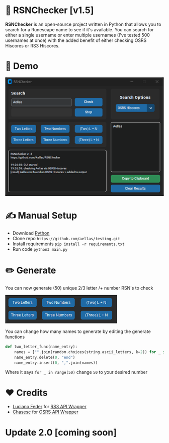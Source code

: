 # 🔎 RSNChecker [v1.5]
**RSNChecker** is an open-source project written in Python that allows you to search for a Runescape name to see if it's available. You can search for either a single username or enter multiple usernames (I've tested 500 usernames at once) with the added benefit of either checking OSRS Hiscores or RS3 Hiscores.

# 🧭 Demo 
![Image](/images/image.png?raw=true "Demo")

# ✍️ Manual Setup
+ Download [Python](https://www.python.org/)
+ Clone repo `https://github.com/aellas/testing.git`
+ Install requirements `pip install -r requirements.txt`
+ Run code `python3 main.py` <br />

# ✏️ Generate
You can now generate (50) unique 2/3 letter /+ number RSN's to check

![Image](/images/generate.png?raw=true "Generate")

You can change how many names to generate by editing the generate functions
```python
def two_letter_func(name_entry):
    names = ["".join(random.choices(string.ascii_letters, k=2)) for _ in range(50)]
    name_entry.delete(0, "end")
    name_entry.insert(0, ",".join(names))
```
Where it says `for _ in range(50)` change `50` to your desired number

# ❤️ Credits
+ [Luciano Feder](https://github.com/lucianofeder) for [RS3 API Wrapper](https://github.com/lucianofeder/runescape3-api-wrapper)
+ [Chasesc](https://github.com/Chasesc) for [OSRS API Wrapper](https://github.com/Chasesc/OSRS-API-Wrapper)

# Update 2.0 [coming soon]



